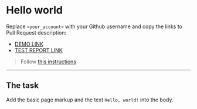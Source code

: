 # Hello world
Replace `<your_account>` with your Github username and copy the links to Pull Request description:
- [DEMO LINK](https://s3rhiienko.github.io/layout_hello-world/)
- [TEST REPORT LINK](https://s3rhiienko.github.io/layout_hello-world/report/html_report/)

> Follow [this instructions](https://mate-academy.github.io/layout_task-guideline/#how-to-solve-the-layout-tasks-on-github)
___

## The task 
Add the basic page markup and the text `Hello, world!` into the body.
